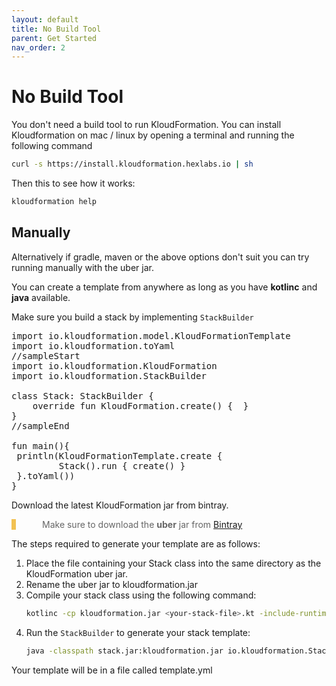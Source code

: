 ```yaml
---
layout: default
title: No Build Tool
parent: Get Started
nav_order: 2
---
```


<script src="https://unpkg.com/kotlin-playground@1"
 data-selector=".kotlin"
 data-server="https://playground.hexlabs.io"></script>
<style>
blockquote{
    color: #666;
    margin: 0;
    padding-left: 3em;
    border-left: 0.5em #f2c152 solid;
}
</style>

# No Build Tool

You don't need a build tool to run KloudFormation. You can install Kloudformation on mac / linux by opening a terminal and running the following command

```bash
curl -s https://install.kloudformation.hexlabs.io | sh
```

Then this to see how it works:
```bash
kloudformation help
```

## Manually

Alternatively if gradle, maven or the above options don't suit you can try running manually with the uber jar.

You can create a template from anywhere as long as you have **kotlinc** and **java** available.

Make sure you build a stack by implementing `StackBuilder`

<pre class="kotlin">
import io.kloudformation.model.KloudFormationTemplate
import io.kloudformation.toYaml
//sampleStart
import io.kloudformation.KloudFormation
import io.kloudformation.StackBuilder

class Stack: StackBuilder {
    override fun KloudFormation.create() {  }
}
//sampleEnd

fun main(){
 println(KloudFormationTemplate.create {
         Stack().run { create() }
 }.toYaml())
}
</pre>

Download the latest KloudFormation jar from bintray.

> Make sure to download the **uber** jar from [Bintray](https://bintray.com/hexlabsio/kloudformation/kloudformation/_latestVersion#files)

The steps required to generate your template are as follows:

1. Place the file containing your Stack class into the same directory as the KloudFormation uber jar.
2. Rename the uber jar to kloudformation.jar
3. Compile your stack class using the following command:
    ```bash
    kotlinc -cp kloudformation.jar <your-stack-file>.kt -include-runtime -d stack.jar
    ```
4. Run the `StackBuilder` to generate your stack template:
    ```bash
    java -classpath stack.jar:kloudformation.jar io.kloudformation.StackBuilderKt Stack template.yml
    ```

Your template will be in a file called template.yml